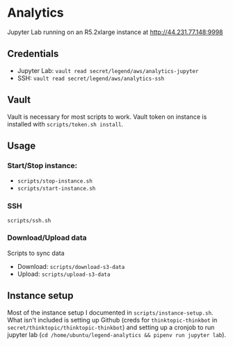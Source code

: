 # Analytics

Jupyter Lab running on an R5.2xlarge instance at http://44.231.77.148:9998


## Credentials

* Jupyter Lab: `vault read secret/legend/aws/analytics-jupyter`
* SSH: `vault read secret/legend/aws/analytics-ssh`

## Vault

Vault is necessary for most scripts to work. Vault token on instance is installed with `scripts/token.sh install`.

## Usage

### Start/Stop instance:
- `scripts/stop-instance.sh`
- `scripts/start-instance.sh`

### SSH
`scripts/ssh.sh`

### Download/Upload data

Scripts to sync data
-  Download: `scripts/download-s3-data`
-  Upload: `scripts/upload-s3-data`

## Instance setup

Most of the instance setup I documented in `scripts/instance-setup.sh`. What isn't included is setting up Github (creds for `thinktopic-thinkbot` in `secret/thinktopic/thinktopic-thinkbot`) and setting up a cronjob to run jupyter lab (`cd /home/ubuntu/legend-analytics && pipenv run jupyter lab`).
